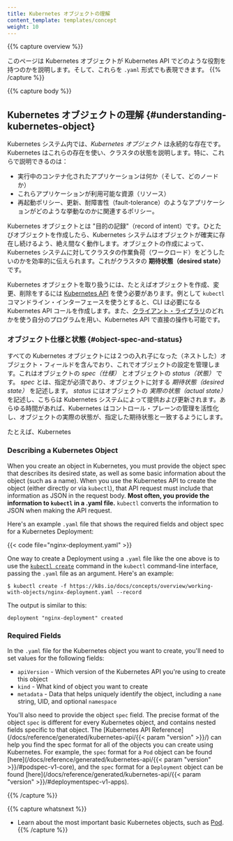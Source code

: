 ```yaml
---
title: Kubernetes オブジェクトの理解
content_template: templates/concept
weight: 10
---
```


{{% capture overview %}}
<!--
This page explains how Kubernetes objects are represented in the Kubernetes API, and how you can express them in `.yaml` format.
-->
このページは Kubernetes オブジェクトが Kubernetes API でどのような役割を持つのかを説明します。そして、これらを `.yaml` 形式でも表現できます。
{{% /capture %}}

{{% capture body %}}
<!--
## Understanding Kubernetes Objects
-->
## Kubernetes オブジェクトの理解 {#understanding-kubernetes-object}

<!--
*Kubernetes Objects* are persistent entities in the Kubernetes system. Kubernetes uses these entities to represent the state of your cluster. Specifically, they can describe:
-->
Kubernetes システム内では、*Kubernetes オブジェクト* は永続的な存在です。Kubernetes はこれらの存在を使い、クラスタの状態を説明します。特に、これらで説明できるのは：

<!--
* What containerized applications are running (and on which nodes)
* The resources available to those applications
* The policies around how those applications behave, such as restart policies, upgrades, and fault-tolerance
-->
* 実行中のコンテナ化されたアプリケーションは何か（そして、どのノードか）
* これらアプリケーションが利用可能な資源（リソース）
* 再起動ポリシー、更新、耐障害性（fault-tolerance）のようなアプリケーションがどのような挙動なのかに関連するポリシー。

<!--
A Kubernetes object is a "record of intent"--once you create the object, the Kubernetes system will constantly work to ensure that object exists. By creating an object, you're effectively telling the Kubernetes system what you want your cluster's workload to look like; this is your cluster's **desired state**.
-->
Kubernetes オブジェクトとは "目的の記録"（record of intent）です。ひとたびオブジェクトを作成したら、Kubernetes システムはオブジェクトが確実に存在し続けるよう、絶え間なく動作します。オブジェクトの作成によって、Kubernetes システムに対してクラスタの作業負荷（ワークロード）をどうしたいのかを効率的に伝えられます。これがクラスタの **期待状態（desired state）** です。

<!--
To work with Kubernetes objects--whether to create, modify, or delete them--you'll need to use the [Kubernetes API](/docs/concepts/overview/kubernetes-api/). When you use the `kubectl` command-line interface, for example, the CLI makes the necessary Kubernetes API calls for you. You can also use the Kubernetes API directly in your own programs using one of the [Client Libraries](/docs/reference/using-api/client-libraries/).
-->
Kubernetes オブジェクトを取り扱うには、たとえばオブジェクトを作成、変更、削除をするには [Kubernetes API](/jp/docs/concepts/overview/kubernetes-api/) を使う必要があります。例として `kubectl` コマンドライン・インターフェースを使うとすると、CLI は必要になる Kubernetes API コールを作成します。また、[クライアント・ライブラリ](/jp/docs/reference/using-api/client-libraries/)のどれかを使う自分のプログラムを用い、Kubernetes API で直接の操作も可能です。

<!--
### Object Spec and Status
-->
### オブジェクト仕様と状態 {#object-spec-and-status}

<!--
Every Kubernetes object includes two nested object fields that govern the object's configuration: the object *spec* and the object *status*. The *spec*, which you must provide, describes your *desired state* for the object--the characteristics that you want the object to have. The *status* describes the *actual state* of the object, and is supplied and updated by the Kubernetes system. At any given time, the Kubernetes Control Plane actively manages an object's actual state to match the desired state you supplied.
-->
すべての Kubernetes オブジェクトには２つの入れ子になった（ネストした）オブジェクト・フィールドを含んでおり、これでオブジェクトの設定を管理します。これはオブジェクトの *spec（仕様）* とオブジェクトの *status（状態）* です。 *spec* とは、指定が必須であり、オブジェクトに対する *期待状態（desired state）* を記述します。 *status* にはオブジェクトの *実際の状態（actual state）* を記述し、こちらは Kubernetes システムによって提供および更新されます。あらゆる時間があれば、Kubernetes はコントロール・プレーンの管理を活性化し、オブジェクトの実際の状態が、指定した期待状態と一致するようにします。

<!--
For example, a Kubernetes Deployment is an object that can represent an application running on your cluster. When you create the Deployment, you might set the Deployment spec to specify that you want three replicas of the application to be running. The Kubernetes system reads the Deployment spec and starts three instances of your desired application--updating the status to match your spec. If any of those instances should fail (a status change), the Kubernetes system responds to the difference between spec and status by making a correction--in this case, starting a replacement instance.
-->
たとえば、Kubernetes

<!--
For more information on the object spec, status, and metadata, see the [Kubernetes API Conventions](https://git.k8s.io/community/contributors/devel/api-conventions.md).
-->

### Describing a Kubernetes Object

When you create an object in Kubernetes, you must provide the object spec that describes its desired state, as well as some basic information about the object (such as a name). When you use the Kubernetes API to create the object (either directly or via `kubectl`), that API request must include that information as JSON in the request body. **Most often, you provide the information to `kubectl` in a .yaml file.** `kubectl` converts the information to JSON when making the API request.

Here's an example `.yaml` file that shows the required fields and object spec for a Kubernetes Deployment:

{{< code file="nginx-deployment.yaml" >}}

One way to create a Deployment using a `.yaml` file like the one above is to use the [`kubectl create`](/docs/reference/generated/kubectl/kubectl-commands#create) command in the `kubectl` command-line interface, passing the `.yaml` file as an argument. Here's an example:

```shell
$ kubectl create -f https://k8s.io/docs/concepts/overview/working-with-objects/nginx-deployment.yaml --record
```

The output is similar to this:

```shell
deployment "nginx-deployment" created
```

### Required Fields

In the `.yaml` file for the Kubernetes object you want to create, you'll need to set values for the following fields:

* `apiVersion` - Which version of the Kubernetes API you're using to create this object
* `kind` - What kind of object you want to create
* `metadata` - Data that helps uniquely identify the object, including a `name` string, UID, and optional `namespace`

You'll also need to provide the object `spec` field. The precise format of the object `spec` is different for every Kubernetes object, and contains nested fields specific to that object. The [Kubernetes API Reference](/docs/reference/generated/kubernetes-api/{{< param "version" >}}/) can help you find the spec format for all of the objects you can create using Kubernetes.
For example, the `spec` format for a `Pod` object can be found
[here](/docs/reference/generated/kubernetes-api/{{< param "version" >}}/#podspec-v1-core),
and the `spec` format for a `Deployment` object can be found
[here](/docs/reference/generated/kubernetes-api/{{< param "version" >}}/#deploymentspec-v1-apps).

{{% /capture %}}

{{% capture whatsnext %}}
* Learn about the most important basic Kubernetes objects, such as [Pod](/docs/concepts/workloads/pods/pod-overview/).
{{% /capture %}}


